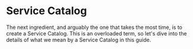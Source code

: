 # Service Catalog

The next ingredient, and arguably the one that takes the most time, is to create a Service Catalog. This is an
overloaded term, so let's dive into the details of what we mean by a Service Catalog in this guide.


<!-- ##DOCS-SOURCER-START
{"sourcePlugin":"Local File Copier","hash":"889ca9c75a0ff7783fac0830b6f6c376"}
##DOCS-SOURCER-END -->
